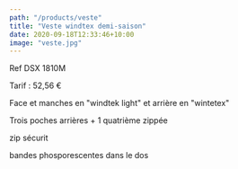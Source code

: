 ```yaml
---
path: "/products/veste"
title: "Veste windtex demi-saison"
date: 2020-09-18T12:33:46+10:00
image: "veste.jpg"
---
```


Ref DSX 1810M

Tarif : 52,56 €

Face et manches en "windtek light" et arrière en "wintetex"

Trois poches arrières + 1 quatrième zippée

zip sécurit

bandes phosporescentes dans le dos